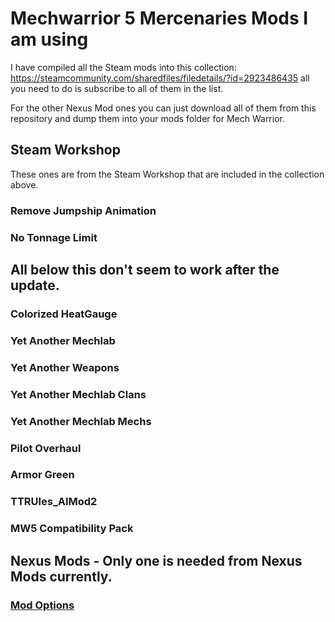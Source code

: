 # Mechwarrior 5 Mercenaries Mods I am using

I have compiled all the Steam mods into this collection: https://steamcommunity.com/sharedfiles/filedetails/?id=2923486435 all you need to do is subscribe to all of them in the list.

For the other Nexus Mod ones you can just download all of them from this repository and dump them into your mods folder for Mech Warrior.

## Steam Workshop

These ones are from the Steam Workshop that are included in the collection above.

### Remove Jumpship Animation

### No Tonnage Limit

## All below this don't seem to work after the update.

### Colorized HeatGauge

### Yet Another Mechlab

### Yet Another Weapons

### Yet Another Mechlab Clans

### Yet Another Mechlab Mechs

### Pilot Overhaul

### Armor Green

### TTRUles_AIMod2



### MW5 Compatibility Pack



## Nexus Mods - Only one is needed from Nexus Mods currently.

### [Mod Options](https://www.nexusmods.com/mechwarrior5mercenaries/mods/537)


<!--- ### [Change Company Name](https://www.nexusmods.com/mechwarrior5mercenaries/mods/294) -->

<!--- ### [Coyotes Mission](https://www.nexusmods.com/mechwarrior5mercenaries/mods/263) -->

<!--- ### [Expanded Logos](https://www.nexusmods.com/mechwarrior5mercenaries/mods/381) -->

<!--- Both 0 and 1.  None of the other files. -->

<!--- ### [Glowing Cockpit Blue](https://www.nexusmods.com/mechwarrior5mercenaries/mods/138) -->

<!--- I just thought this color was cooler then yellow -->

<!-- ### [Lore Armor Repair](https://www.nexusmods.com/mechwarrior5mercenaries/mods/93) -->

<!--- ### [Pilot Overhaul](https://www.nexusmods.com/mechwarrior5mercenaries/mods/477) -->

<!--- ### [Max Tonnage](https://www.nexusmods.com/mechwarrior5mercenaries/mods/114) -->

<!--- ### [MW5 Compatibility Pack](https://www.nexusmods.com/mechwarrior5mercenaries/mods/168) -->

<!--- You need this for some reason. -->

<!--- ### [Timberwolf Gameplay Orignal Cockpit v1](https://www.nexusmods.com/mechwarrior5mercenaries/mods/621) -->

<!--- I just picked one of the variations I thought would look the coolest. -->
